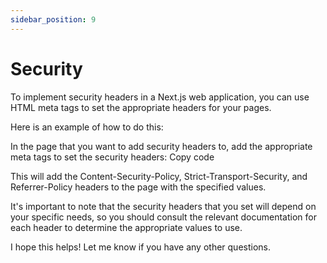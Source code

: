 ```yaml
---
sidebar_position: 9
---
```


# Security

To implement security headers in a Next.js web application, you can use HTML meta tags to set the appropriate headers for your pages.

Here is an example of how to do this:

In the page that you want to add security headers to, add the appropriate meta tags to set the security headers:
Copy code

<!-- Set the `Content-Security-Policy` header -->
<meta http-equiv="Content-Security-Policy" content="default-src 'self'; img-src 'self' https://example.com; style-src 'self' https://example.com" />

<!-- Set the `Strict-Transport-Security` header -->
<meta http-equiv="Strict-Transport-Security" content="includeSubDomains; preload; max-age=31536000" />

<!-- Set the `Referrer-Policy` header -->
<meta name="referrer" content="no-referrer" />
This will add the Content-Security-Policy, Strict-Transport-Security, and Referrer-Policy headers to the page with the specified values.

It's important to note that the security headers that you set will depend on your specific needs, so you should consult the relevant documentation for each header to determine the appropriate values to use.

I hope this helps! Let me know if you have any other questions.
